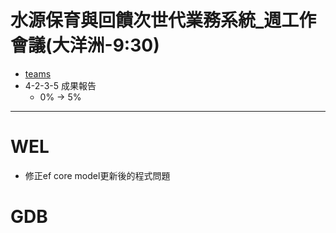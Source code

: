 # 水源保育與回饋次世代業務系統_週工作會議(大洋洲-9:30)
- [teams](https://teams.microsoft.com/l/meetup-join/19%3ameeting_YzMxNDY4MDctNzBkYi00ZGVhLTk2MjktMGI2ZDFiMzJmNWNj%40thread.v2/0?context=%7b%22Tid%22%3a%2254aa2fea-ecb3-4c71-80b3-de9a356e77c1%22%2c%22Oid%22%3a%22db65b321-d8b5-4f2d-914d-87fdfa46024f%22%7d)
- 4-2-3-5	成果報告
	- 0% -> 5%
---
# WEL
- 修正ef core model更新後的程式問題



# GDB
